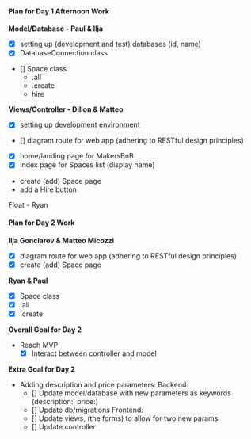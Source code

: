 #### Plan for Day 1 Afternoon Work

**Model/Database - Paul & Ilja**

- [x] setting up (development and test) databases (id, name)
- [x] DatabaseConnection class
- [] Space class
  - .all
  - .create
  - hire

**Views/Controller - Dillon & Matteo**

- [x] setting up development environment
- [] diagram route for web app (adhering to RESTful design principles)
- [x] home/landing page for MakersBnB
- [x] index page for Spaces list (display name)
- create (add) Space page
- add a Hire button

Float - Ryan

#### Plan for Day 2 Work

**Ilja Gonciarov & Matteo Micozzi**
- [X] diagram route for web app (adhering to RESTful design principles)
- [X] create (add) Space page

**Ryan & Paul**
- [X] Space class
 - [X] .all
 - [X] .create

**Overall Goal for Day 2**
- Reach MVP
  - [X] Interact between controller and model

**Extra Goal for Day 2**
- Adding description and price parameters:
  Backend:
  - [] Update model/database with new parameters as keywords (description:, price:)
  - [] Update db/migrations
  Frontend:
  - [] Update views, (the forms) to allow for two new params
  - [] Update controller
